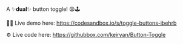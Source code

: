 A  ✨**dual**✨ button toggle! 😧🕹️

👨‍💻 Live demo here: https://codesandbox.io/s/toggle-buttons-ibehrb

⚙️ Live code here: https://githubbox.com/keiryan/Button-Toggle
